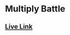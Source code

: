 # Multiply Battle

## [Live Link](https://script.google.com/macros/s/AKfycbxML2ALQyJl2MJ9jlUbI7YZB-GHSi2pF-wJsRrUuYQWrbBLPO2tRIRWow2FpoB5zOzr/exec)
